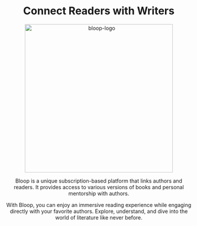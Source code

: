 <div align="center">

  <h1>Connect Readers with Writers</h1>

  <img src="https://github.com/Bloopdotgg/.github/assets/64713734/626865d8-0989-4f91-8c10-d9843535e623" alt="bloop-logo" width="400"> </n>
  
   <p> Bloop is a unique subscription-based platform that links authors and readers. It provides access to various versions of books and personal mentorship with authors. 
    
With Bloop, you can enjoy an immersive reading experience while engaging directly with your favorite authors. Explore, understand, and dive into the world of literature like never before.
   </p>
  
 </div>
